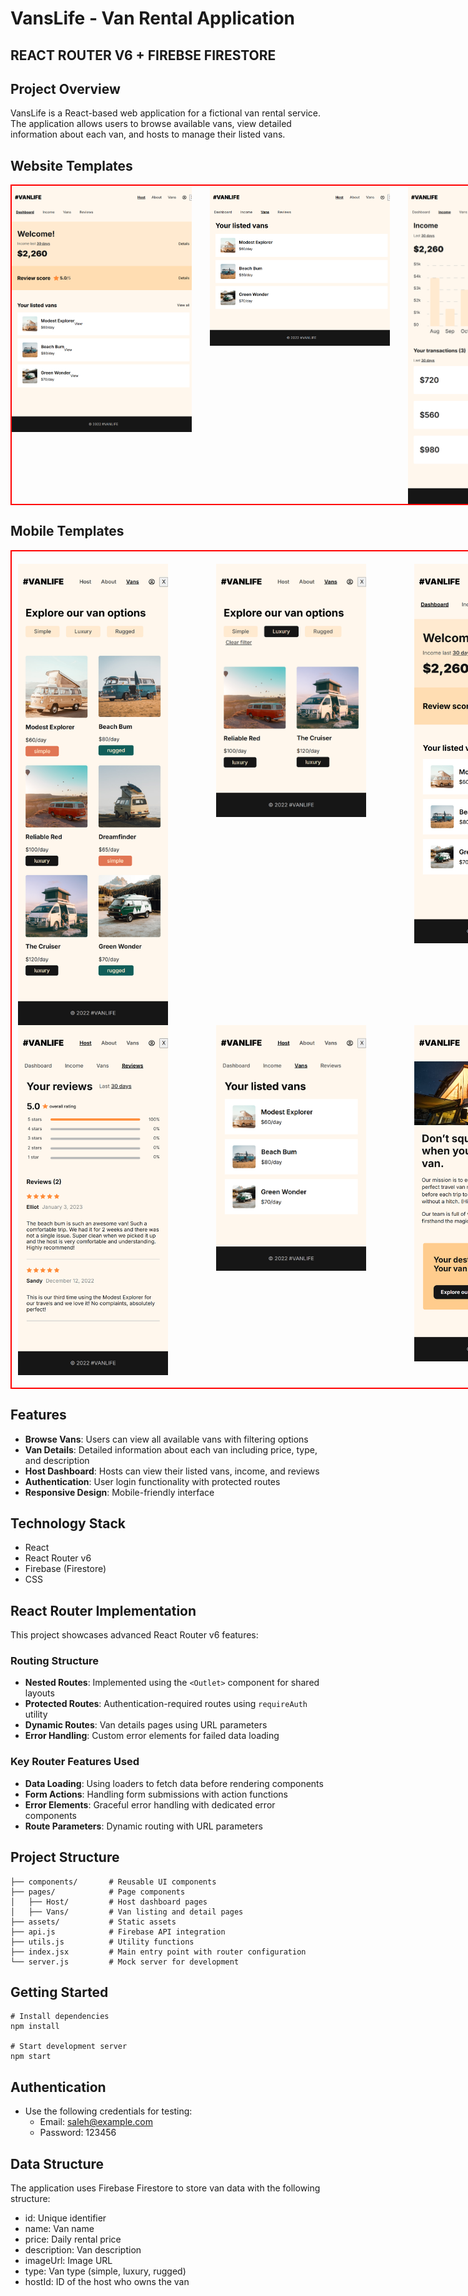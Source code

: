 # VansLife - Van Rental Application
## REACT ROUTER V6 + FIREBSE FIRESTORE

## Project Overview
VansLife is a React-based web application for a fictional van rental service. The application allows users to browse available vans, view detailed information about each van, and hosts to manage their listed vans.

## Website Templates

<div style='display:flex; align-items: flex-start;width:100vw; gap:3%; border:2px solid red; padding:20px 10p; align-items:start;'>
      <img src='./web_template//1.png' width="30%">
      <img src='./web_template//2.png' width="30%">
      <img src='./web_template//3.png' width="30%">
</div>

## Mobile Templates

<div style='display:flex; align-items: flex-start; flex-wrap:wrap; width:100vw; gap:8%;border:2px solid red; padding:20px 10px;'>
      <img src='./web_template//1m.png' width="25%">
      <img src='./web_template//2m.png' width="25%">
      <img src='./web_template//3m.png' width="25%">
      <img src='./web_template//4m.png' width="25%">
      <img src='./web_template//5m.png' width="25%">
      <img src='./web_template//6m.png' width="25%">
</div>


## Features
- **Browse Vans**: Users can view all available vans with filtering options
- **Van Details**: Detailed information about each van including price, type, and description
- **Host Dashboard**: Hosts can view their listed vans, income, and reviews
- **Authentication**: User login functionality with protected routes
- **Responsive Design**: Mobile-friendly interface

## Technology Stack
- React
- React Router v6
- Firebase (Firestore)
- CSS

## React Router Implementation
This project showcases advanced React Router v6 features:

### Routing Structure
- **Nested Routes**: Implemented using the `<Outlet>` component for shared layouts
- **Protected Routes**: Authentication-required routes using `requireAuth` utility
- **Dynamic Routes**: Van details pages using URL parameters
- **Error Handling**: Custom error elements for failed data loading

### Key Router Features Used
- **Data Loading**: Using loaders to fetch data before rendering components
- **Form Actions**: Handling form submissions with action functions
- **Error Elements**: Graceful error handling with dedicated error components
- **Route Parameters**: Dynamic routing with URL parameters

## Project Structure
```
├── components/       # Reusable UI components
├── pages/            # Page components
│   ├── Host/         # Host dashboard pages
│   ├── Vans/         # Van listing and detail pages
├── assets/           # Static assets
├── api.js            # Firebase API integration
├── utils.js          # Utility functions
├── index.jsx         # Main entry point with router configuration
└── server.js         # Mock server for development
```

## Getting Started

```
# Install dependencies
npm install

# Start development server
npm start
```

## Authentication
- Use the following credentials for testing:
  - Email: saleh@example.com
  - Password: 123456

## Data Structure
The application uses Firebase Firestore to store van data with the following structure:
- id: Unique identifier
- name: Van name
- price: Daily rental price
- description: Van description
- imageUrl: Image URL
- type: Van type (simple, luxury, rugged)
- hostId: ID of the host who owns the van


